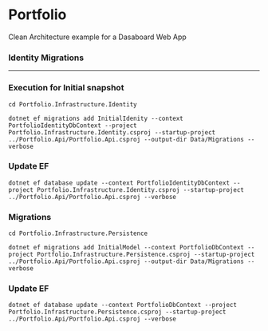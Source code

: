 # Portfolio
Clean Architecture example for a Dasaboard Web App

### Identity Migrations
****
### Execution for Initial snapshot
```console
cd Portfolio.Infrastructure.Identity
```

```console
dotnet ef migrations add InitialIdenity --context PortfolioIdentityDbContext --project Portfolio.Infrastructure.Identity.csproj --startup-project ../Portfolio.Api/Portfolio.Api.csproj --output-dir Data/Migrations --verbose
```

### Update EF
```console
dotnet ef database update --context PortfolioIdentityDbContext --project Portfolio.Infrastructure.Identity.csproj --startup-project ../Portfolio.Api/Portfolio.Api.csproj --verbose
```




### Migrations

```console 
cd Portfolio.Infrastructure.Persistence
```

```console
dotnet ef migrations add InitialModel --context PortfolioDbContext --project Portfolio.Infrastructure.Persistence.csproj --startup-project ../Portfolio.Api/Portfolio.Api.csproj --output-dir Data/Migrations --verbose
```

### Update EF

```console
dotnet ef database update --context PortfolioDbContext --project Portfolio.Infrastructure.Persistence.csproj --startup-project ../Portfolio.Api/Portfolio.Api.csproj --verbose
```



